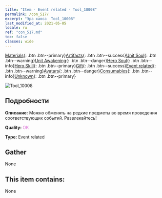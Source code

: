 ```yaml
---
title: "Item - Event related - Tool_10008"
permalink: /con_517/
excerpt: "Эра хаоса  Tool_10008"
last_modified_at: 2021-05-05
locale: ru
ref: "con_517.md"
toc: false
classes: wide
---
```

 [Materials](/ItemsRU/){: .btn .btn--primary}[Artifacts](/ItemsRU/Artifacts/){: .btn .btn--success}[Unit Soul](/ItemsRU/UnitSoul/){: .btn .btn--warning}[Unit Awakening](/ItemsRU/UnitAwakening/){: .btn .btn--danger}[Hero Soul](/ItemsRU/HeroSoul/){: .btn .btn--info}[Hero Skill](/ItemsRU/HeroSkill/){: .btn .btn--primary}[Gift](/ItemsRU/Gift/){: .btn .btn--success}[Event related](/ItemsRU/Events/){: .btn .btn--warning}[Avatars](/ItemsRU/Avatars/){: .btn .btn--danger}[Consumables](/ItemsRU/Consumables/){: .btn .btn--info}[Unknown](/ItemsRU/Unknown/){: .btn .btn--primary}

 ![Tool_10008](/images/t/i_10008.png)

## Подробности
 **Описание:** Можно обменять на редкие предметы во время проведения соответствующих событий. Развлекайтесь!

 **Quality:** <span style="color: #DA70D6">OK</span>

 **Type:** Event related

## Gather

  None

## This item contains:

  None

